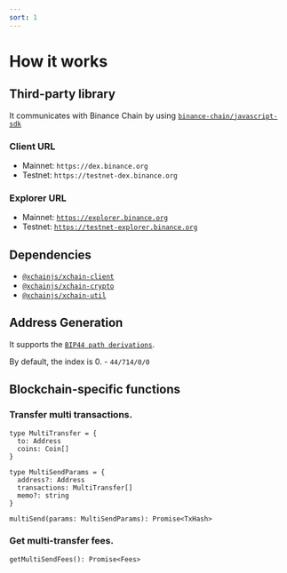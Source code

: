 ```yaml
---
sort: 1
---
```


# How it works

## Third-party library

It communicates with Binance Chain by using [`binance-chain/javascript-sdk`](https://github.com/binance-chain/javascript-sdk)

### Client URL
* Mainnet: `https://dex.binance.org`
* Testnet: `https://testnet-dex.binance.org`

### Explorer URL
* Mainnet: [`https://explorer.binance.org`](https://explorer.binance.org)
* Testnet: [`https://testnet-explorer.binance.org`](https://testnet-explorer.binance.org)

## Dependencies

* [`@xchainjs/xchain-client`](http://docs.xchainjs.org/xchain-client/interface.html)
* [`@xchainjs/xchain-crypto`](http://docs.xchainjs.org/xchain-crypto/how-to-use.html)
* [`@xchainjs/xchain-util`](http://docs.xchainjs.org/xchain-util/how-to-use.html)

## Address Generation

It supports the [`BIP44 path derivations`](https://github.com/satoshilabs/slips/blob/master/slip-0044.md).

By default, the index is 0. - `44/714/0/0`

## Blockchain-specific functions

### Transfer multi transactions.

```
type MultiTransfer = {
  to: Address
  coins: Coin[]
}

type MultiSendParams = {
  address?: Address
  transactions: MultiTransfer[]
  memo?: string
}

multiSend(params: MultiSendParams): Promise<TxHash>
```

### Get multi-transfer fees.

```
getMultiSendFees(): Promise<Fees>
```
